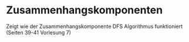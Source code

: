 # Zusammenhangskomponenten
Zeigt wie der Zusammenhangskomponente DFS Algorithmus funktioniert (Seiten 39-41 Vorlesung 7)
